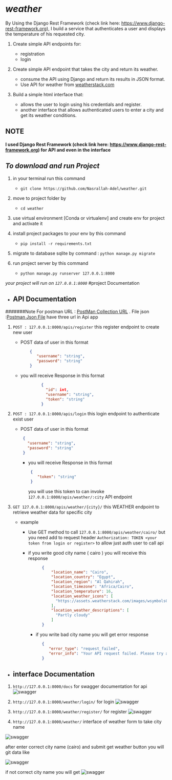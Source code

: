 # *weather*
By Using the Django Rest Framework (check link here: https://www.django-rest-framework.org), I build a service that
 authenticates a user and displays the temperature of his requested city.
1. Create simple API endpoints for:
    - registration
    - login

2. Create simple API endpoint that takes the city and return its weather.
    - consume the API using Django and return its results in JSON format.
    - Use API for weather from [weatherstack.com](weatherstack)
    
3. Build a simple html interface that:
    - allows the user to login using his credentials and register.
    - another interface that allows authenticated users to enter a city and get its weather conditions. 
    
## NOTE
#### I used Django Rest Framework (check link here: https://www.django-rest-framework.org) for API and  even in the interface 

## *To download and run Project*

1. in your terminal run this command
   - ``git clone https://github.com/Nasrallah-Adel/weather.git``
2. move to project folder by 
   - ``cd weather``
3. use virtual environment [Conda or virtualenv] and create env for project and activate it
4. install project packages to your env by this command

   - ``pip install -r requirements.txt``
5. migrate to database sqlite by command : ```python manage.py migrate```
6. run project server by this command
   - ``python manage.py runserver 127.0.0.1:8000``

*your project will run on ``127.0.0.1:8000``*
#project Documentation
  - ## API Documentation
  #######Note For postman URL : [PostMan Collection URL](https://www.getpostman.com/collections/5fd6aa6843677e8ffaea) . File json :[Postman Json File](https://github.com/Nasrallah-Adel/weather/blob/master/Weather.postman_collection.json)
 have three url in Api app 
 
 1. ``POST : 127.0.0.1:8000/apis/register`` this register endpoint to create new user 

       - POST data of user in this format 
         
            ```json
                {  
                   "username": "string",
                   "password": "string"
                }
            ````
       - you will receive Response in this format
         
            ```json
                     {
                       "id": int,
                       "username": "string",
                       "token": "string"
                     }
            ```
       
 2. ``POST : 127.0.0.1:8000/apis/login`` this login endpoint to authenticate exist user 

       - POST data of user in this format 
         
            ```json
             {  
               "username": "string",
               "password": "string"
             }
            ````
         - you will receive Response in this format
         
            ```json
             {
                "token": "string"
             }
            ```
           you will use this token to can invoke ``127.0.0.1:8000/apis/weather/:city`` API endpoint
       
 3. ``GET 127.0.0.1:8000/apis/weather/{city}/`` this WEATHER endpoint to retrieve weather data for specific city 
    
       - example
         
           - Use GET method to call ``127.0.0.1:8000/apis/weather/cairo/`` but you need add to request header
            ``Authorization: TOKEN <your token from login or register>`` to allow just auth user to call api
            - if you write good city name ( cairo ) you will receive this response
            
                ```json
                      {
                          "location_name": "Cairo",
                          "location_country": "Egypt",
                          "location_region": "Al Qahirah",
                          "location_timezone": "Africa/Cairo",
                          "location_temperature": 16,
                          "location_weather_icons": [
                            "https://assets.weatherstack.com/images/wsymbols01_png_64/wsymbol_0002_sunny_intervals.png"
                          ],
                          "location_weather_descriptions": [
                            "Partly cloudy"
                          ]
                      }
                ```
             
                - if you write bad city name you will get error response
                
                ```json
                      {
                         "error_type": "request_failed",
                         "error_info": "Your API request failed. Please try again or contact support."
                      } 
                ```
          
  - ## interface Documentation
  
  1. ```http://127.0.0.1:8000/docs``` for swagger documentation for api
  ![swagger](docs/1.png)
  
  2. ```http://127.0.0.1:8000/weather/login/``` for login
  ![swagger](docs/2.png)
  
  3. ```http://127.0.0.1:8000/weather/register/``` for register
  ![swagger](docs/3.png)
  
  4. ```http://127.0.0.1:8000/weather/``` interface of weather form to take city name
  
  ![swagger](docs/4.png)
  
  after enter correct city name (cairo) and submit get weather button you will git data like 
  
  ![swagger](docs/5.png)
  
  if not correct city name you will get 
   ![swagger](docs/6.png)
   
    